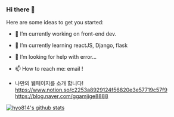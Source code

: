 ### Hi there 👋

Here are some ideas to get you started:

- 🔭 I’m currently working on front-end dev.
- 🌱 I’m currently learning reactJS, Django, flask
- 🤔 I’m looking for help with error...
- 📫 How to reach me: email !

- 나만의 웹페이지를 소개 합니다!<br>
https://www.notion.so/c2253a8929124f56820e3e57719c57f9<br>
https://blog.naver.com/ggamjige8888

[![hyo814's github stats](https://github-readme-stats.vercel.app/api?username=hyo814)](https://github.com/anuraghazra/github-readme-stats)
